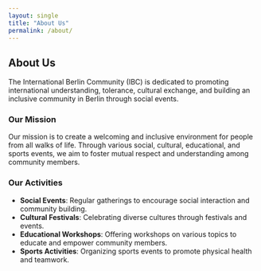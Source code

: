 ```yaml
---
layout: single
title: "About Us"
permalink: /about/
---
```


## About Us

The International Berlin Community (IBC) is dedicated to promoting international understanding, tolerance, cultural exchange, and building an inclusive community in Berlin through social events.

### Our Mission

Our mission is to create a welcoming and inclusive environment for people from all walks of life. Through various social, cultural, educational, and sports events, we aim to foster mutual respect and understanding among community members.

### Our Activities

- **Social Events**: Regular gatherings to encourage social interaction and community building.
- **Cultural Festivals**: Celebrating diverse cultures through festivals and events.
- **Educational Workshops**: Offering workshops on various topics to educate and empower community members.
- **Sports Activities**: Organizing sports events to promote physical health and teamwork.

